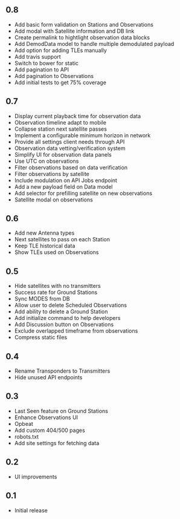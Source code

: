 ## 0.8

* Add basic form validation on Stations and Observations
* Add modal with Satellite information and DB link
* Create permalink to hightlight observation data blocks
* Add DemodData model to handle multiple demodulated payload
* Add option for adding TLEs manually
* Add travis support
* Switch to bower for static
* Add pagination to API
* Add pagination to Observations
* Add initial tests to get 75% coverage

## 0.7

* Display current playback time for observation data
* Observation timeline adapt to mobile
* Collapse station next satellite passes
* Implement a configurable minimum horizon in network
* Provide all settings client needs through API
* Observation data vetting/verification system
* Simplify UI for observation data panels
* Use UTC on observations
* Filter observations based on data verification
* Filter observations by satellite
* Include modulation on API Jobs endpoint
* Add a new payload field on Data model
* Add selector for prefilling satellite on new observations
* Satellite modal on observations

## 0.6

* Add new Antenna types
* Next satellites to pass on each Station
* Keep TLE historical data
* Show TLEs used on Observations

## 0.5

* Hide satellites with no transmitters
* Success rate for Ground Stations
* Sync MODES from DB
* Allow user to delete Scheduled Observations
* Add ability to delete a Ground Station
* Add initialize command to help developers
* Add Discussion button on Observations
* Exclude overlapped timeframe from observations
* Compress static files

## 0.4

* Rename Transponders to Transmitters
* Hide unused API endpoints

## 0.3

* Last Seen feature on Ground Stations
* Enhance Observations UI
* Opbeat
* Add custom 404/500 pages
* robots.txt
* Add site settings for fetching data

## 0.2

* UI improvements

## 0.1

* Initial release
